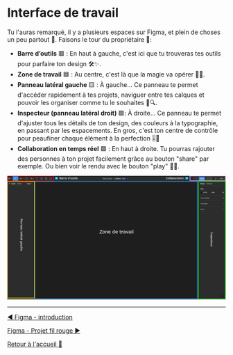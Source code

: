 # Interface de travail

Tu l'auras remarqué, il y a plusieurs espaces sur Figma, et plein de choses un peu partout 👀. Faisons le tour du propriétaire 🚶:

- **Barre d’outils** 🟥 : En haut à gauche, c'est ici que tu trouveras tes outils pour parfaire ton design 🛠️✨.
- **Zone de travail** 🟦 : Au centre, c'est là que la magie va opérer 🎩🐰.
- **Panneau latéral gauche** 🟨 : À gauche... Ce panneau te permet d'accéder rapidement à tes projets, naviguer entre tes calques et pouvoir les organiser comme tu le souhaites 📂🔍.
- **Inspecteur (panneau latéral droit)** 🟩: À droite... Ce panneau te permet d'ajuster tous les détails de ton design, des couleurs à la typographie, en passant par les espacements. En gros, c'est ton centre de contrôle pour peaufiner chaque élément à la perfection 🎚️🌈
- **Collaboration en temps réel** 🟪 : En haut à droite. Tu pourras rajouter des personnes à ton projet facilement grâce au bouton "share" par exemple. Ou bien voir le rendu avec le bouton "play" 🎥👥.

<p align="center">
    <img src="../assets/03-figma-interface/figma-interface-outil.jpg"/>
</p>

---

[◀️ Figma - introduction](./02-figma-intro.md)

[Figma - Projet fil rouge ▶️](./04-figma-fil-rouge.md)

[Retour à l'accueil 📍](../README.md)
